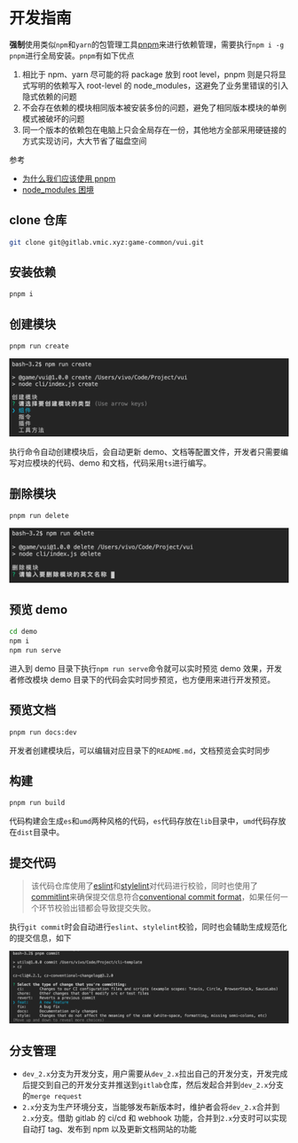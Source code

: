 # 开发指南

**强制**使用类似`npm`和`yarn`的包管理工具[pnpm](https://pnpm.js.org/en/)来进行依赖管理，需要执行`npm i -g pnpm`进行全局安装。`pnpm`有如下优点

1. 相比于 npm、yarn 尽可能的将 package 放到 root level，pnpm 则是只将显式写明的依赖写入 root-level 的 node_modules，这避免了业务里错误的引入隐式依赖的问题
2. 不会存在依赖的模块相同版本被安装多份的问题，避免了相同版本模块的单例模式被破坏的问题
3. 同一个版本的依赖包在电脑上只会全局存在一份，其他地方全部采用硬链接的方式实现访问，大大节省了磁盘空间

参考

- [为什么我们应该使用 pnpm](https://segmentfault.com/a/1190000013214927)
- [node_modules 困境](https://zhuanlan.zhihu.com/p/137535779)

## clone 仓库

```bash
git clone git@gitlab.vmic.xyz:game-common/vui.git
```

## 安装依赖

```bash
pnpm i
```

## 创建模块

```bash
pnpm run create
```

![create](./image/create.png)

执行命令自动创建模块后，会自动更新 demo、文档等配置文件，开发者只需要编写对应模块的代码、demo 和文档，代码采用`ts`进行编写。

## 删除模块

```bash
pnpm run delete
```

![delete](./image/delete.png)

## 预览 demo

```bash
cd demo
npm i
npm run serve
```

进入到 demo 目录下执行`npm run serve`命令就可以实时预览 demo 效果，开发者修改模块 demo 目录下的代码会实时同步预览，也方便用来进行开发预览。

## 预览文档

```bash
pnpm run docs:dev
```

开发者创建模块后，可以编辑对应目录下的`README.md`，文档预览会实时同步

## 构建

```bash
pnpm run build
```

代码构建会生成`es`和`umd`两种风格的代码，`es`代码存放在`lib`目录中，`umd`代码存放在`dist`目录中。

## 提交代码

> 该代码仓库使用了[eslint](https://eslint.org)和[stylelint](https://stylelint.io/)对代码进行校验，同时也使用了[commitlint](https://github.com/conventional-changelog/commitlint)来确保提交信息符合[conventional commit format](https://www.conventionalcommits.org/en/v1.0.0/)，如果任何一个环节校验出错都会导致提交失败。

执行`git commit`时会自动进行`eslint`、`stylelint`校验，同时也会辅助生成规范化的提交信息，如下

![commit](./image/commit.png)

## 分支管理

- `dev_2.x`分支为开发分支，用户需要从`dev_2.x`拉出自己的开发分支，开发完成后提交到自己的开发分支并推送到`gitlab`仓库，然后发起合并到`dev_2.x`分支的`merge request`
- `2.x`分支为生产环境分支，当能够发布新版本时，维护者会将`dev_2.x`合并到`2.x`分支。借助 gitlab 的 ci/cd 和 webhook 功能，合并到`2.x`分支时可以实现自动打 tag、发布到 npm 以及更新文档网站的功能
